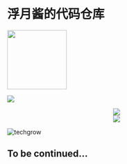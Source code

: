 # 浮月酱的代码仓库

<img height="137px" src="https://github-readme-stats.vercel.app/api?username=fuyueagain&hide_title=true&hide_border=true&show_icons=trueline_height=21&text_color=000&icon_color=000&bg_color=0,ea6161,ffc64d,fffc4d,52fa5a&theme=graywhite" /> </div>

<img src="https://github-readme-stats.vercel.app/api/top-langs/?username=fuyueagain&hide_title=true&hide_border=true&layout=compact&langs_count=6&text_color=000&icon_color=fff&bg_color=0,52fa5a,4dfcff,c64dff&theme=graywhite" /> </div>

<div align="center"> <img src="https://visitor-badge.glitch.me/badge?page_id=fuyueagain" /> </div>

<div align="center"> <img src="https://github-readme-streak-stats.herokuapp.com/?user=fuyueagain" /> </div>

![techgrow](https://user-images.githubusercontent.com/43753416/191948912-e1de4891-1215-48af-9a12-e468c07fe0cf.png)
## To be continued...
